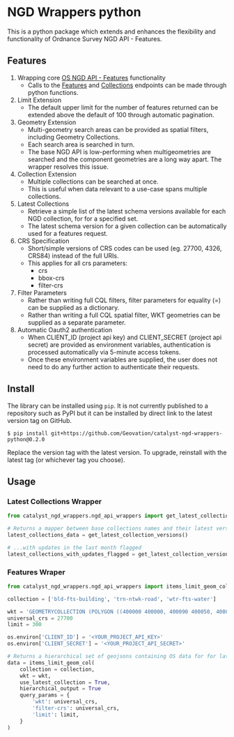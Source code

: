 # NGD Wrappers python 

This is a python package which extends and enhances the flexibility and functionality of Ordnance Survey NGD API - Features.

## Features

1. Wrapping core [OS NGD API - Features](https://docs.os.uk/osngd/getting-started/access-the-os-ngd-api/os-ngd-api-features) functionality
   - Calls to the [Features](https://docs.os.uk/osngd/getting-started/access-the-os-ngd-api/os-ngd-api-features/technical-specification/features) and [Collections](https://docs.os.uk/osngd/getting-started/access-the-os-ngd-api/os-ngd-api-features/technical-specification/collections) endpoints can be made through python functions.
2. Limit Extension
   - The default upper limit for the number of features returned can be extended above the default of 100 through automatic pagination.
3. Geometry Extension
   - Multi-geometry search areas can be provided as spatial filters, including Geometry Collections.
   - Each search area is searched in turn.
   - The base NGD API is low-performing when multigeometries are searched and the component geometries are a long way apart. The wrapper resolves this issue.
4. Collection Extension
   - Multiple collections can be searched at once.
   - This is useful when data relevant to a use-case spans multiple collections.
5. Latest Collections
   - Retrieve a simple list of the latest schema versions available for each NGD collection, for for a specified set.
   - The latest schema version for a given collection can be automatically used for a features request.
6. CRS Specification
   - Short/simple versions of CRS codes can be used (eg. 27700, 4326, CRS84) instead of the full URIs.
   - This applies for all crs parameters:
     - crs
     - bbox-crs
     - filter-crs
7. Filter Parameters
   - Rather than writing full CQL filters, filter parameters for equality (=) can be supplied as a dictionary.
   - Rather than writing a full CQL spatial filter, WKT geometries can be supplied as a separate parameter.
8. Automatic Oauth2 authentication
   - When CLIENT_ID (project api key) and CLIENT_SECRET (project api secret) are provided as environment variables, authentication is processed automatically via 5-minute access tokens.
   - Once these environment variables are supplied, the user does not need to do any further action to authenticate their requests.

## Install

The library can be installed using `pip`. It is not currently published to a repository such as PyPI but it can be installed by direct link to the latest version tag on GitHub.

```console
$ pip install git+https://github.com/Geovation/catalyst-ngd-wrappers-python@0.2.0
```

Replace the version tag with the latest version. To upgrade, reinstall with the latest tag (or whichever tag you choose).

## Usage

### Latest Collections Wrapper
```python
from catalyst_ngd_wrappers.ngd_api_wrappers import get_latest_collection_versions

# Returns a mapper between base collections names and their latest versions
latest_collections_data = get_latest_collection_versions()

# ...with updates in the last month flagged
latest_collections_with_updates_flagged = get_latest_collection_versions(recent_update_days = 31)
```

### Features Wraper
```python
from catalyst_ngd_wrappers.ngd_api_wrappers import items_limit_geom_col

collection = ['bld-fts-building', 'trn-ntwk-road', 'wtr-fts-water']

wkt = 'GEOMETRYCOLLECTION (POLYGON ((400000 400000, 400090 400050, 400050 400000, 400000 40050, 400000 400000)), LINESTRING(399990 399990, 399000 399000))'
universal_crs = 27700
limit = 300

os.environ['CLIENT_ID'] = '<YOUR_PROJECT_API_KEY>'
os.environ['CLIENT_SECRET'] = '<YOUR_PROJECT_API_SECRET>'

# Returns a hierarchical set of geojsons containing OS data for for latest versions of selected collections, for the set of search areas provided'
data = items_limit_geom_col(
    collection = collection,
    wkt = wkt,
    use_latest_collection = True,
    hierarchical_output = True
    query_params = {
        'wkt': universal_crs,
        'filter-crs': universal_crs,
        'limit': limit,
    }
)
```
